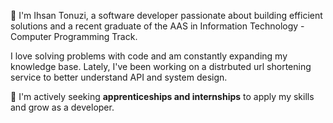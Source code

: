 👋 I'm Ihsan Tonuzi, a software developer passionate about building efficient solutions and a recent graduate of the AAS in Information Technology - Computer Programming Track.

I love solving problems with code and am constantly expanding my knowledge base. Lately, I've been working on a distrbuted url shortening service to better understand API and system design.

🔭 I'm actively seeking **apprenticeships and internships** to apply my skills and grow as a developer.
<!---
iton0/iton0 is a ✨ special ✨ repository because its `README.md` (this file) appears on your GitHub profile.
You can click the Preview link to take a look at your changes.
--->
